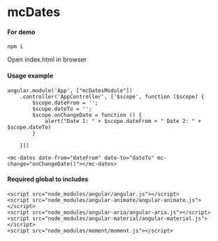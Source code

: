 # mcDates

#### For demo 
```
npm i
```
Open index.html in browser

#### Usage example
```
angular.module('App', ["mcDatesModule"])
    .controller('AppController', ['$scope', function ($scope) {
        $scope.dateFrom = '';
        $scope.dateTo = '';
        $scope.onChangeDate = function () {
            alert("Date 1: " + $scope.dateFrom + " Date 2: " + $scope.dateTo)
        }

    }])
    
<mc-dates date-from="dateFrom" date-to="dateTo" mc-change="onChangeDate()"></mc-dates>
```
#### Required global to includes

```
<script src="node_modules/angular/angular.js"></script>
<script src="node_modules/angular-animate/angular-animate.js"></script>
<script src="node_modules/angular-aria/angular-aria.js"></script>
<script src="node_modules/angular-material/angular-material.js"></script>
<script src="node_modules/moment/moment.js"></script>
```
